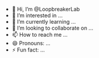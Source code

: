 - 👋 Hi, I’m @LoopbreakerLab
- 👀 I’m interested in ...
- 🌱 I’m currently learning ...
- 💞️ I’m looking to collaborate on ...
- 📫 How to reach me ...
- 😄 Pronouns: ...
- ⚡ Fun fact: ...

<!---
LoopbreakerLab/LoopbreakerLab is a ✨ special ✨ repository because its `README.md` (this file) appears on your GitHub profile.
You can click the Preview link to take a look at your changes.
--->
